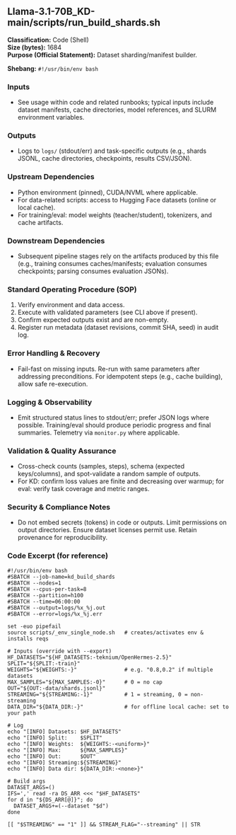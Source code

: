 ## Llama-3.1-70B_KD-main/scripts/run_build_shards.sh

**Classification:** Code (Shell)  
**Size (bytes):** 1684  
**Purpose (Official Statement):** Dataset sharding/manifest builder.

**Shebang:** `#!/usr/bin/env bash`

### Inputs
- See usage within code and related runbooks; typical inputs include dataset manifests, cache directories, model references, and SLURM environment variables.

### Outputs
- Logs to `logs/` (stdout/err) and task-specific outputs (e.g., shards JSONL, cache directories, checkpoints, results CSV/JSON).

### Upstream Dependencies
- Python environment (pinned), CUDA/NVML where applicable.
- For data-related scripts: access to Hugging Face datasets (online or local cache).
- For training/eval: model weights (teacher/student), tokenizers, and cache artifacts.

### Downstream Dependencies
- Subsequent pipeline stages rely on the artifacts produced by this file (e.g., training consumes caches/manifests; evaluation consumes checkpoints; parsing consumes evaluation JSONs).

### Standard Operating Procedure (SOP)
1. Verify environment and data access.
2. Execute with validated parameters (see CLI above if present).
3. Confirm expected outputs exist and are non-empty.
4. Register run metadata (dataset revisions, commit SHA, seed) in audit log.

### Error Handling & Recovery
- Fail-fast on missing inputs. Re-run with same parameters after addressing preconditions. For idempotent steps (e.g., cache building), allow safe re-execution.

### Logging & Observability
- Emit structured status lines to stdout/err; prefer JSON logs where possible. Training/eval should produce periodic progress and final summaries. Telemetry via `monitor.py` where applicable.

### Validation & Quality Assurance
- Cross-check counts (samples, steps), schema (expected keys/columns), and spot-validate a random sample of outputs.
- For KD: confirm loss values are finite and decreasing over warmup; for eval: verify task coverage and metric ranges.

### Security & Compliance Notes
- Do not embed secrets (tokens) in code or outputs. Limit permissions on output directories. Ensure dataset licenses permit use. Retain provenance for reproducibility.

### Code Excerpt (for reference)
```
#!/usr/bin/env bash
#SBATCH --job-name=kd_build_shards
#SBATCH --nodes=1
#SBATCH --cpus-per-task=8
#SBATCH --partition=h100
#SBATCH --time=06:00:00
#SBATCH --output=logs/%x_%j.out
#SBATCH --error=logs/%x_%j.err

set -euo pipefail
source scripts/_env_single_node.sh   # creates/activates env & installs reqs

# Inputs (override with --export)
HF_DATASETS="${HF_DATASETS:-teknium/OpenHermes-2.5}"
SPLIT="${SPLIT:-train}"
WEIGHTS="${WEIGHTS:-}"               # e.g. "0.8,0.2" if multiple datasets
MAX_SAMPLES="${MAX_SAMPLES:-0}"      # 0 = no cap
OUT="${OUT:-data/shards.jsonl}"
STREAMING="${STREAMING:-1}"          # 1 = streaming, 0 = non-streaming
DATA_DIR="${DATA_DIR:-}"             # for offline local cache: set to your path

# Log
echo "[INFO] Datasets: $HF_DATASETS"
echo "[INFO] Split:    $SPLIT"
echo "[INFO] Weights:  ${WEIGHTS:-<uniform>}"
echo "[INFO] Max:      ${MAX_SAMPLES}"
echo "[INFO] Out:      $OUT"
echo "[INFO] Streaming:${STREAMING}"
echo "[INFO] Data dir: ${DATA_DIR:-<none>}"

# Build args
DATASET_ARGS=()
IFS=',' read -ra DS_ARR <<< "$HF_DATASETS"
for d in "${DS_ARR[@]}"; do
  DATASET_ARGS+=(--dataset "$d")
done

[[ "$STREAMING" == "1" ]] && STREAM_FLAG="--streaming" || STR
```
